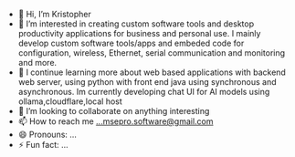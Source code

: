 - 👋 Hi, I’m Kristopher
- 👀 I’m interested in creating custom software tools and desktop productivity applications for business and personal use. I mainly develop custom software tools/apps and embeded code for configuration, wireless, Ethernet, serial communication and monitoring and more.
- 🌱 I continue learning more about web based applications with backend web server, using python with front end java using synchronous and asynchronous. Im currently developing chat UI for AI models using ollama,cloudflare,local host
- 💞️ I’m looking to collaborate on anything interesting
- 📫 How to reach me ...msepro.software@gmail.com
- 😄 Pronouns: ...
- ⚡ Fun fact: ...

